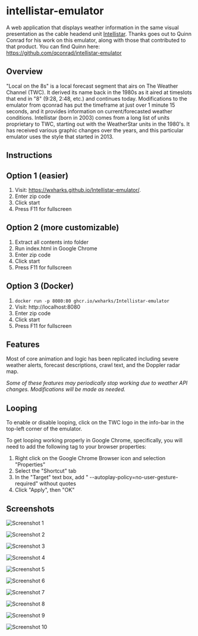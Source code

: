 # intellistar-emulator
A web application that displays weather information in the same visual presentation as the cable headend unit [Intellistar](https://en.wikipedia.org/wiki/IntelliStar). Thanks goes out to Quinn Conrad for his work on this emulator, along with those that contributed to that product. You can find Quinn here: https://github.com/qconrad/intellistar-emulator

## Overview
"Local on the 8s" is a local forecast segment that airs on The Weather Channel (TWC). It derived its name back in the 1980s as it aired at timeslots that end in "8" (9:28, 2:48, etc.) and continues today. Modifications to the emulator from qconrad has put the timeframe at just over 1 minute 15 seconds, and it provides information on current/forecasted weather conditions. Intellistar (born in 2003) comes from a long list of units proprietary to TWC, starting out with the WeatherStar units in the 1980's. It has received various graphic changes over the years, and this particular emulator uses the style that started in 2013.

## Instructions
## Option 1 (easier)
1. Visit: https://wxharks.github.io/Intellistar-emulator/.
2. Enter zip code
3. Click start
4. Press F11 for fullscreen

## Option 2 (more customizable)
1. Extract all contents into folder
2. Run index.html in Google Chrome
3. Enter zip code
4. Click start
5. Press F11 for fullscreen

## Option 3 (Docker)
1. `docker run -p 8080:80 ghcr.io/wxharks/Intellistar-emulator`
2. Visit: http://localhost:8080
3. Enter zip code
4. Click start
5. Press F11 for fullscreen

## Features
Most of core animation and logic has been replicated including severe weather alerts, forecast descriptions, crawl text, and the Doppler radar map.

*Some of these features may periodically stop working due to weather API changes. Modifications will be made as needed.*

## Looping
To enable or disable looping, click on the TWC logo in the info-bar in the top-left corner of the emulator.

To get looping working properly in Google Chrome, specifically, you will need to add the following tag to your browser properties:
1. Right click on the Google Chrome Browser icon and selection "Properties"
2. Select the "Shortcut" tab
3. In the "Target" text box, add " --autoplay-policy=no-user-gesture-required" without quotes
4. Click "Apply", then "OK"

## Screenshots
![Screenshot 1](/screenshots/1.png)

![Screenshot 2](/screenshots/2.png)

![Screenshot 3](/screenshots/3.png)

![Screenshot 4](/screenshots/4.png)

![Screenshot 5](/screenshots/5.png)

![Screenshot 6](/screenshots/6.png)

![Screenshot 7](/screenshots/7.png)

![Screenshot 8](/screenshots/8.png)

![Screenshot 9](/screenshots/9.png)

![Screenshot 10](/screenshots/10.png)
